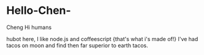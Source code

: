 # Hello-Chen-
Cheng
Hi humans 

hubot here, I like node.js and coffeescript {that's what i's made of!}
I've had tacos on moon and find then far superior to earth tacos.
